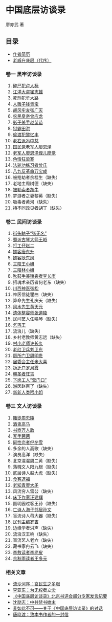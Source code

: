 # 中国底层访谈录

廖亦武 著

## 目录

- [作者简历](/corpse-walker/author)
- [老威在底层（代序）](/corpse-walker/preface)

### 卷一 黑牢访谈录

1. [碎尸犯卢人标](/corpse-walker/s01/01-01)
2. [江洋大盗崔志雄](/corpse-walker/s01/01-02)
3. [死刑犯牟大路](/corpse-walker/s01/01-03)
4. [人贩子钱贵宝](/corpse-walker/s01/01-04)
5. [胡风牢友张广天](/corpse-walker/s01/01-05)
6. [农民皇帝曾应龙](/corpse-walker/s01/01-06)
7. [影子杀手赵苗苗](/corpse-walker/s01/01-07)
8. [狱霸田洪](/corpse-walker/s01/01-08)
9. [偷渡犯黎忆丰](/corpse-walker/s01/01-09)
10. [老右派冯中慈](/corpse-walker/s01/01-10)
11. [国民党老军人廖恩泽](/corpse-walker/s01/01-11)
12. [老军人廖恩泽侄儿廖觉](/corpse-walker/s01/01-12)
13. [色情狂梁寒](/corpse-walker/s01/01-13)
14. [法轮功练习者曾氏](/corpse-walker/s01/01-14)
15. [八九反革命万宝成](/corpse-walker/s01/01-15)
16. 被抢劫者余桂生（缺失）
17. 老地主周树德（缺失）
18. [被勒索者胡牛](/corpse-walker/s01/01-18)
19. 梦游者之妻黎英（缺失）
20. 吸毒者黄河（缺失）
21. 持不同政见者胡丁（缺失）

### 卷二 民间访谈录

1. [街头瞎子“张无名”](/corpse-walker/s03/03-01)
2. [蜀派古琴大师王峪](/corpse-walker/s03/03-02)
3. [打工仔赵二](/corpse-walker/s03/03-03)
4. [嫖客唐东升](/corpse-walker/s03/03-04)
5. [嫖客耿东风](/corpse-walker/s03/03-05)
6. [三陪王小姐](/corpse-walker/s03/03-06)
7. [三陪林小姐](/corpse-walker/s03/03-07)
8. [吹鼓手兼嚎丧者李长庚](/corpse-walker/s03/03-08)
9. 招魂术亲历者何老东（缺失）
10. [川西神医张松](/corpse-walker/s03/03-10)
11. 神医信徒瞿曲（缺失）
12. 算命先生孔庆天（缺失）
13. [风水先生黄天元](/corpse-walker/s03/03-13)
14. [遗体整容师张道陵](/corpse-walker/s03/03-14)
15. 民间艺人任唤琴（缺失）
16. [乞丐王](/corpse-walker/s03/03-16)
17. 流浪儿（缺失）
18. 乡村老教师黄志远（缺失）
19. [村小老师许长久](/corpse-walker/s03/03-19)
20. [老红卫兵刘卫东](/corpse-walker/s03/03-20)
21. [厕所门卫周明贵](/corpse-walker/s03/03-21)
22. [居委会主任米大喜](/corpse-walker/s03/03-22)
23. [拆迁户罗月霞](/corpse-walker/s03/03-23)
24. [朝圣者旺吉](/corpse-walker/s03/03-24)
25. [下岗工人“营门口”](/corpse-walker/s03/03-25)
26. 游医赵百了（缺失）
27. [新新人类喂小姐](/corpse-walker/s03/03-27)

### 卷三 文人访谈录

1. [赌徒周忠陵](/corpse-walker/s03/03-01)
2. [酒鬼高马](/corpse-walker/s03/03-02)
3. [书商万人敌](/corpse-walker/s03/03-03)
4. [写手茜茜](/corpse-walker/s03/03-04)
5. [同性恋者倪冬雪](/corpse-walker/s03/03-05)
6. 多余的人高歌（缺失）
7. 演员高洋（缺失）
8. 北京混混周二黄（缺失）
9. 落魄文人阳九根（缺失）
10. 底层诗人赵大虎（缺失）
11. [食客迟福](/corpse-walker/s03/03-11)
12. [老知青廖大矛](/corpse-walker/s03/03-12)
13. 风流穷人雷公（缺失）
14. [床下作家汪建辉](/corpse-walker/s03/03-14)
15. 圆明园过客王孙（缺失）
16. [亡诗人海子邻居孙文](/corpse-walker/s03/03-16)
17. 盲流诗人蒋大器（缺失）
18. [民刊主编罗吉](/corpse-walker/s03/03-18)
19. 边缘学者洪声（缺失）
20. 流浪汉王响（缺失）
21. 盲流艺人老六（缺失）
22. 藏书家冉云飞（缺失）
23. [李敖读者李老皮](/corpse-walker/s03/03-23)
24. [余秋雨读者王多元](/corpse-walker/s03/03-24)

### 相关文章

- [流沙河序：哀民生之多艰](/corpse-walker/articles/liushahe)
- [李亚东：为无权者立命](/corpse-walker/articles/liyadong)
- [《中国底层访谈录》北京书评会部分专家发言纪要](/corpse-walker/articles/book-review)
- [沈励志：中共禁书始末](/corpse-walker/articles/shenlizhi)
- [非如此不可——关于《中国底层访谈录》的对话](/corpse-walker/articles/luyuegang)
- [唐晓渡：致本书作者的一封信](/corpse-walker/articles/tangxiaodu)
